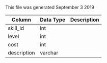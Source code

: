 This file was generated September 3 2019

| Column      | Data Type | Description |
| ----------- | --------- | ----------- |
| skill_id    | int       |             |
| level       | int       |             |
| cost        | int       |             |
| description | varchar   |             |